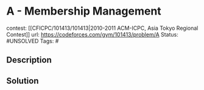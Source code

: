 # A - Membership Management

contest: [[CFICPC/101413/101413|2010-2011 ACM-ICPC, Asia Tokyo Regional Contest]]
url: https://codeforces.com/gym/101413/problem/A
Status: #UNSOLVED
Tags: #

## Description

## Solution

